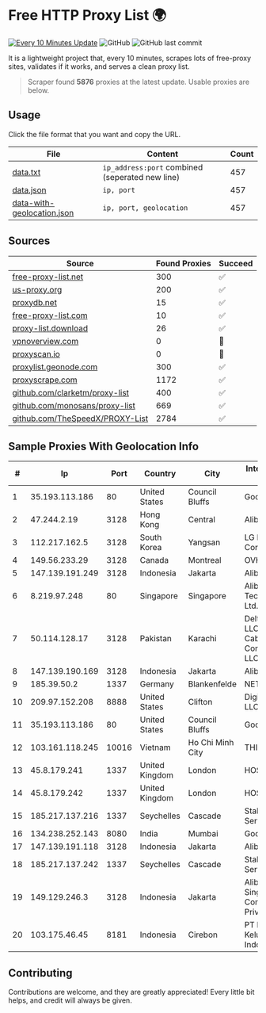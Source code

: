
# Free HTTP Proxy List 🌍

[![Every 10 Minutes Update](https://github.com/mertguvencli/http-proxy-list/actions/workflows/main.yml/badge.svg?branch=main)](https://github.com/mertguvencli/http-proxy-list/actions/workflows/main.yml)
![GitHub](https://img.shields.io/github/license/mertguvencli/http-proxy-list)
![GitHub last commit](https://img.shields.io/github/last-commit/mertguvencli/http-proxy-list)

It is a lightweight project that, every 10 minutes, scrapes lots of free-proxy sites, validates if it works, and serves a clean proxy list.


> Scraper found **5876** proxies at the latest update. Usable proxies are below.

## Usage

Click the file format that you want and copy the URL.


|File|Content|Count|
|----|-------|-----|
|[data.txt](https://raw.githubusercontent.com/mertguvencli/http-proxy-list/main/proxy-list/data.txt)|`ip_address:port` combined (seperated new line)|457|
|[data.json](https://raw.githubusercontent.com/mertguvencli/http-proxy-list/main/proxy-list/data.json)|`ip, port`|457|
|[data-with-geolocation.json](https://raw.githubusercontent.com/mertguvencli/http-proxy-list/main/proxy-list/data-with-geolocation.json)|`ip, port, geolocation`|457|

## Sources

|Source|Found Proxies|Succeed|
|------|-------------|-------|
|[free-proxy-list.net](https://free-proxy-list.net)|300|✅|
|[us-proxy.org](https://www.us-proxy.org)|200|✅|
|[proxydb.net](http://proxydb.net)|15|✅|
|[free-proxy-list.com](https://free-proxy-list.com/?page=&port=&type%5B%5D=http&type%5B%5D=https&up_time=0&search=Search)|10|✅|
|[proxy-list.download](https://www.proxy-list.download/HTTP)|26|✅|
|[vpnoverview.com](https://vpnoverview.com/privacy/anonymous-browsing/free-proxy-servers)|0|🚫|
|[proxyscan.io](https://www.proxyscan.io)|0|🚫|
|[proxylist.geonode.com](https://proxylist.geonode.com/api/proxy-list?limit=300&page=1&sort_by=lastChecked&sort_type=desc&protocols=http,https)|300|✅|
|[proxyscrape.com](https://api.proxyscrape.com/v2/?request=displayproxies&protocol=http&timeout=10000&country=all&ssl=all&anonymity=all)|1172|✅|
|[github.com/clarketm/proxy-list](https://raw.githubusercontent.com/clarketm/proxy-list/master/proxy-list-raw.txt)|400|✅|
|[github.com/monosans/proxy-list](https://raw.githubusercontent.com/monosans/proxy-list/main/proxies/http.txt)|669|✅|
|[github.com/TheSpeedX/PROXY-List](https://raw.githubusercontent.com/TheSpeedX/PROXY-List/master/http.txt)|2784|✅|


## Sample Proxies With Geolocation Info

|#|Ip|Port|Country|City|Internet Service Provider|
|-|--|----|-------|----|-------------------------|
|1|35.193.113.186|80|United States|Council Bluffs|Google LLC|
|2|47.244.2.19|3128|Hong Kong|Central|Alibaba.com LLC|
|3|112.217.162.5|3128|South Korea|Yangsan|LG DACOM Corporation|
|4|149.56.233.29|3128|Canada|Montreal|OVH Hosting|
|5|147.139.191.249|3128|Indonesia|Jakarta|Alibaba.com LLC|
|6|8.219.97.248|80|Singapore|Singapore|Alibaba (US) Technology Co., Ltd.|
|7|50.114.128.17|3128|Pakistan|Karachi|Delta Centric LLC, Comcast Cable Communications, LLC|
|8|147.139.190.169|3128|Indonesia|Jakarta|Alibaba.com LLC|
|9|185.39.50.2|1337|Germany|Blankenfelde|NETZNUTZ|
|10|209.97.152.208|8888|United States|Clifton|DigitalOcean, LLC|
|11|35.193.113.186|80|United States|Council Bluffs|Google LLC|
|12|103.161.118.245|10016|Vietnam|Ho Chi Minh City|THIENCO|
|13|45.8.179.241|1337|United Kingdom|London|HOSTLAND|
|14|45.8.179.242|1337|United Kingdom|London|HOSTLAND|
|15|185.217.137.216|1337|Seychelles|Cascade|Stallion Network Services Limited|
|16|134.238.252.143|8080|India|Mumbai|Google LLC|
|17|147.139.191.118|3128|Indonesia|Jakarta|Alibaba.com LLC|
|18|185.217.137.242|1337|Seychelles|Cascade|Stallion Network Services Limited|
|19|149.129.246.3|3128|Indonesia|Jakarta|Alibaba.com Singapore E-Commerce Private Limited|
|20|103.175.46.45|8181|Indonesia|Cirebon|PT Internet Keluarga Indonesia|



## Contributing

Contributions are welcome, and they are greatly appreciated! Every
little bit helps, and credit will always be given.

